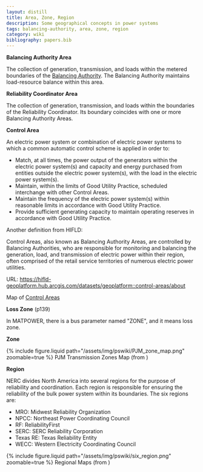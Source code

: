 ```yaml
---
layout: distill
title: Area, Zone, Region
description: Some geographical concepts in power systems
tags: balancing-authority, area, zone, region
category: wiki
bibliography: papers.bib
---
```


**Balancing Authority Area** <d-cite key="nerc2024glossary"></d-cite>

The collection of generation, transmission, and loads within the metered boundaries of the [Balancing Authority](/wiki/balancing-authority).
The Balancing Authority maintains load-resource balance within this area.

**Reliability Coordinator Area** <d-cite key="nerc2024glossary"></d-cite>

The collection of generation, transmission, and loads within the boundaries of the Reliability Coordinator.
Its boundary coincides with one or more Balancing Authority Areas.

**Control Area** <d-cite key="ferc2020glossary"></d-cite>

An electric power system or combination of electric power systems to which a common automatic control scheme is applied in order to:

- Match, at all times, the power output of the generators within the electric power system(s) and capacity and energy purchased from entities outside the electric power system(s), with the load in the electric power system(s).
- Maintain, within the limits of Good Utility Practice, scheduled interchange with other Control Areas.
- Maintain the frequency of the electric power system(s) within reasonable limits in accordance with Good Utility Practice.
- Provide sufficient generating capacity to maintain operating reserves in accordance with Good Utility Practice.

Another definition from HIFLD:

Control Areas, also known as Balancing Authority Areas, are controlled by Balancing Authorities, who are responsible for monitoring and balancing the generation, load, and transmission of electric power within their region, often comprised of the retail service territories of numerous electric power utilities.

URL: <https://hifld-geoplatform.hub.arcgis.com/datasets/geoplatform::control-areas/about>

Map of [Control Areas](https://hifld-geoplatform.hub.arcgis.com/maps/db7622e5ebdd40428fcafbd1615d621a)

**Loss Zone** <d-cite key="matpowerv71"></d-cite> (p139)

In MATPOWER, there is a bus parameter named "ZONE", and it means loss zone.

**Zone**

<div class="row mt-3">
    <div class="col-sm mt-3 mt-md-0">
        {% include figure.liquid
        path="/assets/img/pswiki/PJM_zone_map.png"
        zoomable=true %}
        PJM Transmission Zones Map (from <d-cite key="pjm2023transmission"></d-cite>)
    </div>
</div>

**Region** <d-cite key="nerc2024tpl"></d-cite>

NERC divides North America into several regions for the purpose of reliability and coordination.
Each region is responsible for ensuring the reliability of the bulk power system within its boundaries.
The six regions are:

- MRO: Midwest Reliability Organization
- NPCC: Northeast Power Coordinating Council
- RF: ReliabilityFirst
- SERC: SERC Reliability Corporation
- Texas RE: Texas Reliability Entity
- WECC: Western Electricity Coordinating Council

<div class="row mt-3">
    <div class="col-sm mt-3 mt-md-0">
        {% include figure.liquid
        path="/assets/img/pswiki/six_region.png"
        zoomable=true %}
        Regional Maps (from <d-cite key="nerc2024tpl"></d-cite>)
    </div>
</div>

<br>
<br>
<br>

